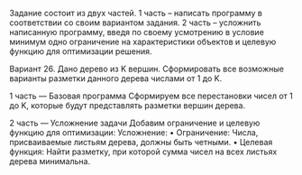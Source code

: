 Задание состоит из двух частей. 1 часть – написать программу в соответствии со своим вариантом задания. 2 часть – усложнить написанную программу, введя по своему усмотрению в условие минимум одно ограничение на характеристики объектов и целевую функцию для оптимизации решения.

Вариант 26. Дано дерево из K вершин. Сформировать все возможные варианты разметки данного дерева числами от 1 до K.

1 часть — Базовая программа Сформируем все перестановки чисел от 1 до K, которые будут представлять разметки вершин дерева.

2 часть — Усложнение задачи Добавим ограничение и целевую функцию для оптимизации: Усложнение: • Ограничение: Числа, присваиваемые листьям дерева, должны быть четными. • Целевая функция: Найти разметку, при которой сумма чисел на всех листьях дерева минимальна.
